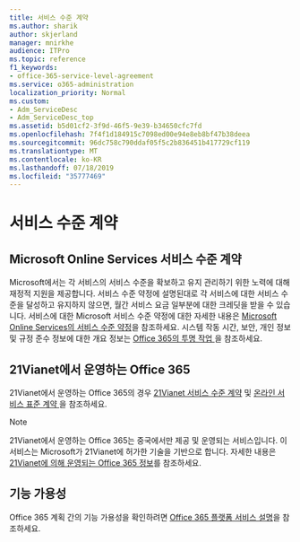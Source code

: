 ```yaml
---
title: 서비스 수준 계약
ms.author: sharik
author: skjerland
manager: mnirkhe
audience: ITPro
ms.topic: reference
f1_keywords:
- office-365-service-level-agreement
ms.service: o365-administration
localization_priority: Normal
ms.custom:
- Adm_ServiceDesc
- Adm_ServiceDesc_top
ms.assetid: b5d01cf2-3f9d-46f5-9e39-b34650cfc7fd
ms.openlocfilehash: 7f4f1d184915c7098ed00e94e8eb8bf47b38deea
ms.sourcegitcommit: 96dc758c790ddaf05f5c2b836451b417729cf119
ms.translationtype: MT
ms.contentlocale: ko-KR
ms.lasthandoff: 07/18/2019
ms.locfileid: "35777469"
---
```

# <a name="service-level-agreement"></a>서비스 수준 계약

## <a name="microsoft-online-services-level-agreement"></a>Microsoft Online Services 서비스 수준 계약

Microsoft에서는 각 서비스의 서비스 수준을 확보하고 유지 관리하기 위한 노력에 대해 재정적 지원을 제공합니다. 서비스 수준 약정에 설명된대로 각 서비스에 대한 서비스 수준을 달성하고 유지하지 않으면, 월간 서비스 요금 일부분에 대한 크레딧을 받을 수 있습니다. 서비스에 대한 Microsoft 서비스 수준 약정에 대한 자세한 내용은 [Microsoft Online Services의 서비스 수준 약정](https://go.microsoft.com/fwlink/?linkid=272026)을 참조하세요. 시스템 작동 시간, 보안, 개인 정보 및 규정 준수 정보에 대한 개요 정보는 [ Office 365의 투명 작업 ](https://go.microsoft.com/fwlink/?linkid=845427)을 참조하세요.
  
## <a name="office-365-operated-by-21vianet"></a>21Vianet에서 운영하는 Office 365

21Vianet에서 운영하는 Office 365의 경우 [21Vianet 서비스 수준 계약](https://go.microsoft.com/fwlink/?linkid=846729) 및 [온라인 서비스 표준 계약 ](https://go.microsoft.com/fwlink/?linkid=846730)을 참조하세요. 
  
> [!NOTE]
> 21Vianet에서 운영하는 Office 365는 중국에서만 제공 및 운영되는 서비스입니다. 이 서비스는 Microsoft가 21Vianet에 허가한 기술을 기반으로 합니다. 자세한 내용은 [21Vianet에 의해 운영되는 Office 365 정보](https://go.microsoft.com/fwlink/?linkid=846725)를 참조하세요. 
  
## <a name="feature-availability"></a>기능 가용성

Office 365 계획 간의 기능 가용성을 확인하려면 [Office 365 플랫폼 서비스 설명](https://technet.microsoft.com/en-us/library/office-365-platform-service-description.aspx)을 참조하세요.
  
